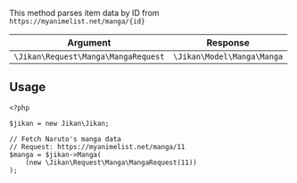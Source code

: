 This method parses item data by ID from `https://myanimelist.net/manga/{id}`

| Argument | Response |
| -------- | -------- |
| `\Jikan\Request\Manga\MangaRequest` | `\Jikan\Model\Manga\Manga` |

## Usage
```
<?php

$jikan = new Jikan\Jikan;

// Fetch Naruto's manga data
// Request: https://myanimelist.net/manga/11
$manga = $jikan->Manga(
    (new \Jikan\Request\Manga\MangaRequest(11))
);
```

[^1]: Request: [\Jikan\Request\Manga\MangaRequest](/objects/request/manga/manga.md)
[^2]: Model: [\Jikan\Model\Manga\Manga](/objects/model/manga/manga.md)